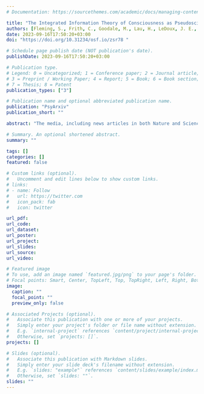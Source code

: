 ```yaml
---
# Documentation: https://sourcethemes.com/academic/docs/managing-content/

title: "The Integrated Information Theory of Consciousness as Pseudoscience."
authors: [Fleming, S., Frith, C., Goodale, M., Lau, H., LeDoux, J. E., Lee, A. L., ... & Slagter, H. A.]
date: 2023-09-16T17:50:20+03:00
doi: "https://doi.org/10.31234/osf.io/zsr78 "

# Schedule page publish date (NOT publication's date).
publishDate: 2023-09-16T17:50:20+03:00

# Publication type.
# Legend: 0 = Uncategorized; 1 = Conference paper; 2 = Journal article;
# 3 = Preprint / Working Paper; 4 = Report; 5 = Book; 6 = Book section;
# 7 = Thesis; 8 = Patent
publication_types: ["3"]

# Publication name and optional abbreviated publication name.
publication: "PsyArxiv"
publication_short: ""

abstract: "The media, including news articles in both Nature and Science, have recently celebrated the Integrated Information Theory (IIT) as a ‘leading’ and empirically tested theory of consciousness. We are writing as researchers with some relevant expertise to express our concerns."

# Summary. An optional shortened abstract.
summary: ""

tags: []
categories: []
featured: false

# Custom links (optional).
#   Uncomment and edit lines below to show custom links.
# links:
# - name: Follow
#   url: https://twitter.com
#   icon_pack: fab
#   icon: twitter

url_pdf:
url_code:
url_dataset:
url_poster:
url_project:
url_slides:
url_source:
url_video:

# Featured image
# To use, add an image named `featured.jpg/png` to your page's folder. 
# Focal points: Smart, Center, TopLeft, Top, TopRight, Left, Right, BottomLeft, Bottom, BottomRight.
image:
  caption: ""
  focal_point: ""
  preview_only: false

# Associated Projects (optional).
#   Associate this publication with one or more of your projects.
#   Simply enter your project's folder or file name without extension.
#   E.g. `internal-project` references `content/project/internal-project/index.md`.
#   Otherwise, set `projects: []`.
projects: []

# Slides (optional).
#   Associate this publication with Markdown slides.
#   Simply enter your slide deck's filename without extension.
#   E.g. `slides: "example"` references `content/slides/example/index.md`.
#   Otherwise, set `slides: ""`.
slides: ""
---
```

